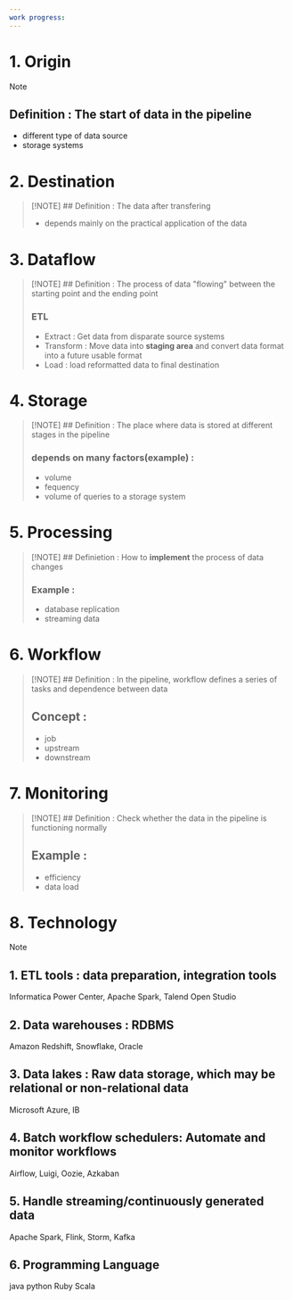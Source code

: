 ```yaml
---
work progress:
---
```


# 1. Origin

> [!NOTE]
> ## Definition : The start of data in the pipeline
> - different type of data source
> - storage systems

# 2. Destination

> [!NOTE] ## Definition : The data after transfering
> - depends mainly on the practical application of the data

# 3. Dataflow

> [!NOTE] ## Definition : The process of data "flowing" between the starting point and the ending point
> ### ETL
> - Extract : Get data from disparate source systems
> - Transform : Move data into **staging area** and convert data format into a future usable format 
> - Load : load reformatted data to final destination

# 4. Storage

> [!NOTE] ## Definition : The place where data is stored at different stages in the pipeline
> ### depends on many factors(example) : 
> - volume
> - fequency
> - volume of queries to a storage system

# 5. Processing

> [!NOTE] ## Definietion : How to **implement** the process of data changes
> ### Example : 
> - database replication
> - streaming data

# 6. Workflow
>[!NOTE] ## Definition : In the pipeline, workflow defines a series of tasks and dependence between data
>## Concept : 
>- job
>- upstream
>- downstream

# 7. Monitoring
>[!NOTE] ## Definition : Check whether the data in the pipeline is functioning normally
>## Example : 
>- efficiency
>- data load

# 8. Technology
>[!NOTE] 
>## 1. ETL  tools : data preparation, integration tools
>	Informatica Power Center, 
>	Apache Spark, 
>	Talend Open Studio
>## 2. Data warehouses : RDBMS
>	Amazon Redshift, 
>	Snowflake, 
>	Oracle
>## 3. Data lakes : Raw data storage, which may be relational or non-relational data
>	Microsoft Azure, 
>	IB
>## 4. Batch workflow schedulers: Automate and monitor workflows
>	Airflow, Luigi, 
>	Oozie, 
>	Azkaban
>## 5. Handle streaming/continuously generated data
>	Apache Spark, 
>	Flink, 
>	Storm, 
>	Kafka
>## 6. Programming Language
>	java
>	python
>	Ruby
>	Scala
>	 		

